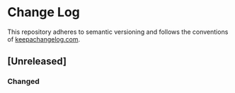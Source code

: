# Change Log
This repository adheres to semantic versioning and follows the conventions of [keepachangelog.com](http://keepachangelog.com).

## [Unreleased]

### Changed


